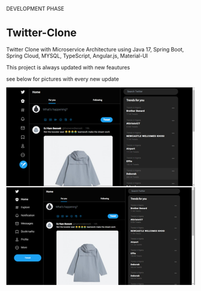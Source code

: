 DEVELOPMENT PHASE

# Twitter-Clone
Twitter Clone with Microservice Architecture using Java 17, Spring Boot, Spring Cloud, MYSQL, TypeScript, Angular.js, Material-UI

This project is always updated with new feautures

see below for pictures with every new update

<img src="https://github.com/Akinyemi-samuel/Twitter-Clone/blob/main/frontend/readme_img/tweeticon1.png"/>

<img src="https://github.com/Akinyemi-samuel/Twitter-Clone/blob/main/frontend/readme_img/tweetbtn.png"/>
